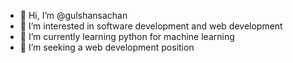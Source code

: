- 👋 Hi, I’m @gulshansachan
- 👀 I’m interested in software development and web development
- 🌱 I’m currently learning python for machine learning
- 💞️ I’m seeking a web development position 
  

<!---
gulshangullu/gulshangullu is a ✨ special ✨ repository because its `README.md` (this file) appears on your GitHub profile.
You can click the Preview link to take a look at your changes.
--->

